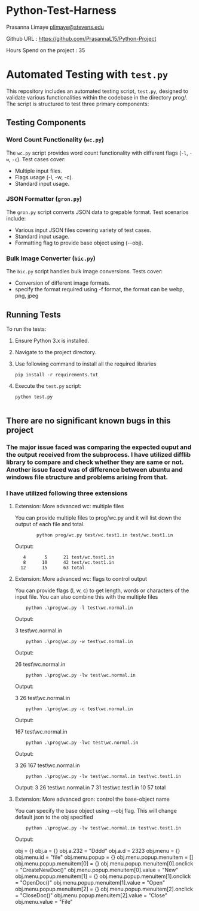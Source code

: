 # Python-Test-Harness
Prasanna Limaye plimaye@stevens.edu

Github URL : https://github.com/PrasannaL15/Python-Project

Hours Spend on the project : 35



# Automated Testing with `test.py`

This repository includes an automated testing script, `test.py`, designed to validate various functionalities within the codebase in the directory prog/. The script is structured to test three primary components:

## Testing Components

### Word Count Functionality (`wc.py`)

The `wc.py` script provides word count functionality with different flags (`-l`, `-w`, `-c`). Test cases cover:

- Multiple input files.
- Flags usage (-l, -w, -c).
- Standard input usage.

### JSON Formatter (`gron.py`)

The `gron.py` script converts JSON data to grepable format. Test scenarios include:

- Various input JSON files covering variety of test cases.
- Standard input usage.
- Formatting flag to provide base object using (--obj).

### Bulk Image Converter (`bic.py`)

The `bic.py` script handles bulk image conversions. Tests cover:

- Conversion of different image formats.
- specify the format required using -f format, the format can be webp, png, jpeg

## Running Tests

To run the tests:

1. Ensure Python 3.x is installed.
2. Navigate to the project directory.
3. Use following command to install all the required libraries 
   ```
   pip install -r requirements.txt
   ``` 
3. Execute the `test.py` script:

   ```bash
   python test.py



## There are no significant known bugs in this project

### The major issue faced was comparing the expected ouput and the output received from the subprocess. I have utilized difflib library to compare and check whether they are same or not. Another issue faced was of difference between ubuntu and windows file structure and problems arising from that.


### I have utilized following three extensions

1.  Extension: More advanced wc: multiple files

    You can provide multiple files to prog/wc.py and it will list down the output of each file and total.

    ```
            python prog/wc.py test/wc.test1.in test/wc.test1.in

    ```
    Output: 

           4       5      21 test/wc.test1.in
           8      10      42 test/wc.test1.in
          12      15      63 total
    
 
2.  Extension: More advanced wc: flags to control output

    You can provide flags (l, w, c) to get length, words or characters of the input file.
    You can also combine this with the multiple files 

    ```
        python .\prog\wc.py -l test\wc.normal.in 
    ```                                                                       
    Output:

       3 test\wc.normal.in
    
    ```
        python .\prog\wc.py -w test\wc.normal.in 
    ```
    Output:

      26 test\wc.normal.in
    
    ```
        python .\prog\wc.py -lw test\wc.normal.in 
    ```
    Output:

       3      26 test\wc.normal.in
    
    ```
        python .\prog\wc.py -c test\wc.normal.in 
    ```
    Output:

     167 test\wc.normal.in
    
    ```
        python .\prog\wc.py -lwc test\wc.normal.in 
    ```
    Output:
       
       3     26     167 test\wc.normal.in
        
    ```
        python .\prog\wc.py -lw test\wc.normal.in test\wc.test1.in 
    ```
    Output:
               3      26 test\wc.normal.in
               7      31 test\wc.test1.in
              10      57 total




3.  Extension: More advanced gron: control the base-object name

    You can specify the base object using --obj flag. This will change default json to the obj specified

    ```
        python .\prog\wc.py -lw test\wc.normal.in test\wc.test1.in 

    ```

    Output: 
    
    obj = {}
    obj.a = {}
    obj.a.232 = "Dddd"
    obj.a.d = 2323
    obj.menu = {}
    obj.menu.id = "file"
    obj.menu.popup = {}
    obj.menu.popup.menuitem = []
    obj.menu.popup.menuitem[0] = {}
    obj.menu.popup.menuitem[0].onclick = "CreateNewDoc()"
    obj.menu.popup.menuitem[0].value = "New"
    obj.menu.popup.menuitem[1] = {}
    obj.menu.popup.menuitem[1].onclick = "OpenDoc()"
    obj.menu.popup.menuitem[1].value = "Open"
    obj.menu.popup.menuitem[2] = {}
    obj.menu.popup.menuitem[2].onclick = "CloseDoc()"
    obj.menu.popup.menuitem[2].value = "Close"
    obj.menu.value = "File"




